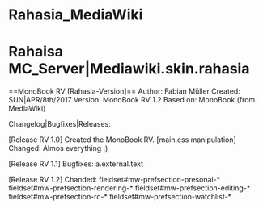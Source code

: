 # Rahasia_MediaWiki
Rahaisa MC_Server|Mediawiki.skin.rahasia
=================================================
==MonoBook RV [Rahasia-Version]==
Author:   Fabian Müller
Created:  SUN|APR/8th/2017
Version:  MonoBook RV 1.2
Based on: MonoBook (from MediaWiki)

 
Changelog|Bugfixes|Releases:

[Release RV 1.0]
 Created the MonoBook RV. [main.css manipulation]
 Changed:
  Almos everything :)

[Release RV 1.1]
 Bugfixes:
  a.external.text

[Release RV 1.2]
 Chanded:
  fieldset#mw-prefsection-presonal-*
  fieldset#mw-prefsection-rendering-*
  fieldset#mw-prefsection-editing-*
  fieldset#mw-prefsection-rc-*
  fieldset#mw-prefsection-watchlist-*
